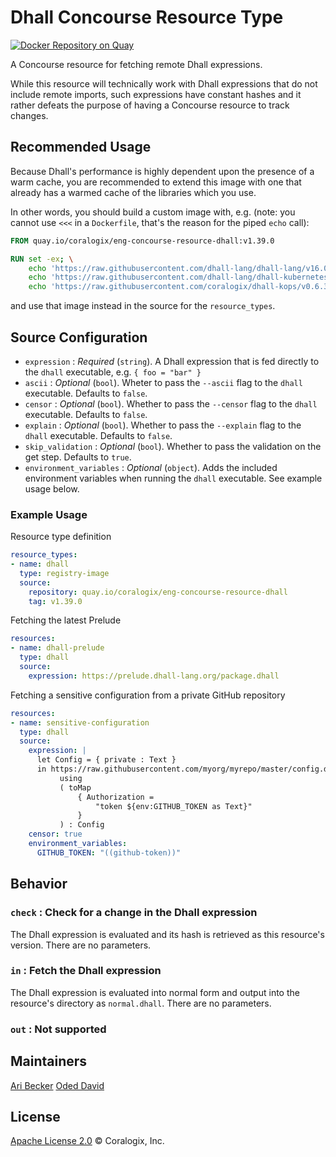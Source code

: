 # Dhall Concourse Resource Type

[![Docker Repository on Quay](https://quay.io/repository/coralogix/eng-concourse-resource-dhall/status "Docker Repository on Quay")](https://quay.io/repository/coralogix/eng-concourse-resource-dhall)

A Concourse resource for fetching remote Dhall expressions.

While this resource will technically work with Dhall expressions that do not include remote imports, such expressions have constant hashes and it rather defeats the purpose of having a Concourse resource to track changes.

## Recommended Usage

Because Dhall's performance is highly dependent upon the presence of a warm cache, you are recommended to extend this image with one that already has a warmed cache of the libraries which you use.

In other words, you should build a custom image with, e.g. (note: you cannot use `<<<` in a `Dockerfile`, that's the reason for the piped `echo` call):

```Dockerfile
FROM quay.io/coralogix/eng-concourse-resource-dhall:v1.39.0

RUN set -ex; \
    echo 'https://raw.githubusercontent.com/dhall-lang/dhall-lang/v16.0.0/Prelude/package.dhall' | dhall >/dev/null ; \
    echo 'https://raw.githubusercontent.com/dhall-lang/dhall-kubernetes/v4.0.0/package.dhall'    | dhall >/dev/null ; \
    echo 'https://raw.githubusercontent.com/coralogix/dhall-kops/v0.6.3/package.dhall'           | dhall >/dev/null
```

and use that image instead in the source for the `resource_types`.

## Source Configuration
* `expression` : _Required_ (`string`). A Dhall expression that is fed directly to the `dhall` executable, e.g. `{ foo = "bar" }`
* `ascii` : _Optional_ (`bool`). Wheter to pass the `--ascii` flag to the `dhall` executable. Defaults to `false`.
* `censor` : _Optional_ (`bool`). Whether to pass the `--censor` flag to the `dhall` executable. Defaults to `false`.
* `explain` : _Optional_ (`bool`). Whether to pass the `--explain` flag to the `dhall` executable. Defaults to `false`.
* `skip_validation` : _Optional_ (`bool`). Whether to pass the validation on the get step. Defaults to `true`.
* `environment_variables` : _Optional_ (`object`). Adds the included environment variables when running the `dhall` executable. See example usage below.

### Example Usage

Resource type definition

```yaml
resource_types:
- name: dhall
  type: registry-image
  source:
    repository: quay.io/coralogix/eng-concourse-resource-dhall
    tag: v1.39.0
```

Fetching the latest Prelude

```yaml
resources:
- name: dhall-prelude
  type: dhall
  source:
    expression: https://prelude.dhall-lang.org/package.dhall
```

Fetching a sensitive configuration from a private GitHub repository

```yaml
resources:
- name: sensitive-configuration
  type: dhall
  source:
    expression: |
      let Config = { private : Text }
      in https://raw.githubusercontent.com/myorg/myrepo/master/config.dhall
           using
           ( toMap
               { Authorization =
                   "token ${env:GITHUB_TOKEN as Text}"
               }
           ) : Config
    censor: true
    environment_variables:
      GITHUB_TOKEN: "((github-token))"
```

## Behavior

### `check` : Check for a change in the Dhall expression
The Dhall expression is evaluated and its hash is retrieved as this resource's version. There are no parameters.

### `in` : Fetch the Dhall expression
The Dhall expression is evaluated into normal form and output into the resource's directory as `normal.dhall`. There are no parameters.

### `out` : Not supported

## Maintainers
[Ari Becker](https://github.com/ari-becker)
[Oded David](https://github.com/oded-dd)

## License
[Apache License 2.0](https://www.apache.org/licenses/LICENSE-2.0) © Coralogix, Inc.
